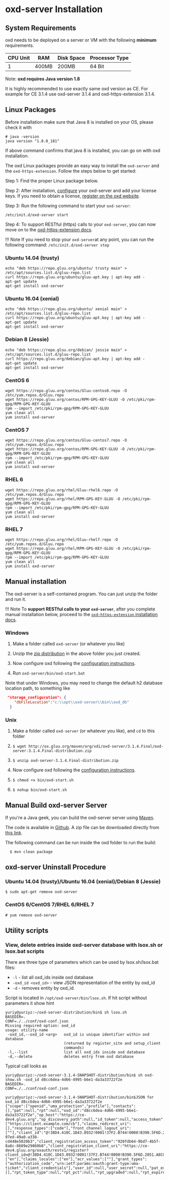# oxd-server Installation 

## System Requirements

oxd needs to be deployed on a server or VM with the following **minimum** requirements. 

|CPU Unit  |    RAM     |   Disk Space      | Processor Type |
|----------|------------|-------------------|----------------|
|       1  |    400MB     |   200MB            |  64 Bit        |

Note: **oxd requires Java version 1.8**

It is highly recommended to use exactly same oxd version as CE. For example for CE 3.1.4 use oxd-server 3.1.4 and oxd-https-extension 3.1.4.


## Linux Packages

Before installation make sure that Java 8 is installed on your OS, please check it with
```
# java -version
java version "1.8.0_181"
```
If above command confirms that java 8 is installed, you can go on with oxd installation.

The oxd Linux packages provide an easy way to install the `oxd-server` and the `oxd-https-extension`. Follow the steps below to get started:

Step 1: Find the proper Linux package below.     

Step 2: After installation, [configure](../configuration/index.md) your oxd-server and add your license keys. If you need to obtain a license, [register on the oxd website](https://oxd.gluu.org).      

Step 3: Run the following command to start your `oxd-server`:             
 
`/etc/init.d/oxd-server start`

Step 4: To support RESTful (https) calls to your `oxd-server`, you can now move on to the [oxd-https-extension docs](../oxd-https/start/index.md).      

!!! Note
    If you need to stop your `oxd-server`at any point, you can run the following command: `/etc/init.d/oxd-server stop` 


### Ubuntu 14.04 (trusty)

```
echo "deb https://repo.gluu.org/ubuntu/ trusty main" > /etc/apt/sources.list.d/gluu-repo.list
curl https://repo.gluu.org/ubuntu/gluu-apt.key | apt-key add -
apt-get update
apt-get install oxd-server
```

### Ubuntu 16.04 (xenial)

```
echo "deb https://repo.gluu.org/ubuntu/ xenial main" > /etc/apt/sources.list.d/gluu-repo.list
curl https://repo.gluu.org/ubuntu/gluu-apt.key | apt-key add -
apt-get update
apt-get install oxd-server
```

### Debian 8 (Jessie)

```
echo "deb https://repo.gluu.org/debian/ jessie main" > /etc/apt/sources.list.d/gluu-repo.list
curl https://repo.gluu.org/debian/gluu-apt.key | apt-key add -
apt-get update
apt-get install oxd-server
```

### CentOS 6

```
wget https://repo.gluu.org/centos/Gluu-centos6.repo -O /etc/yum.repos.d/Gluu.repo
wget https://repo.gluu.org/centos/RPM-GPG-KEY-GLUU -O /etc/pki/rpm-gpg/RPM-GPG-KEY-GLUU
rpm --import /etc/pki/rpm-gpg/RPM-GPG-KEY-GLUU
yum clean all
yum install oxd-server
```

### CentOS 7

```
wget https://repo.gluu.org/centos/Gluu-centos7.repo -O /etc/yum.repos.d/Gluu.repo
wget https://repo.gluu.org/centos/RPM-GPG-KEY-GLUU -O /etc/pki/rpm-gpg/RPM-GPG-KEY-GLUU
rpm --import /etc/pki/rpm-gpg/RPM-GPG-KEY-GLUU
yum clean all
yum install oxd-server
```

### RHEL 6

```
wget https://repo.gluu.org/rhel/Gluu-rhel6.repo -O /etc/yum.repos.d/Gluu.repo
wget https://repo.gluu.org/rhel/RPM-GPG-KEY-GLUU -O /etc/pki/rpm-gpg/RPM-GPG-KEY-GLUU
rpm --import /etc/pki/rpm-gpg/RPM-GPG-KEY-GLUU
yum clean all
yum install oxd-server
```

### RHEL 7

```
wget https://repo.gluu.org/rhel/Gluu-rhel7.repo -O /etc/yum.repos.d/Gluu.repo
wget https://repo.gluu.org/rhel/RPM-GPG-KEY-GLUU -O /etc/pki/rpm-gpg/RPM-GPG-KEY-GLUU
rpm --import /etc/pki/rpm-gpg/RPM-GPG-KEY-GLUU
yum clean all
yum install oxd-server
```


## Manual installation

The oxd-server is a self-contained program. You can just unzip the folder and run it. 

!!! Note 
    To **support RESTful calls to your `oxd-server`**, after you complete manual installation below, proceed to the [`oxd-https-extension` installation docs](../oxd-https/start/index.md#manual-installation). 

### Windows

1. Make a folder called `oxd-server` (or whatever you like)
 
1. Unzip the [zip distribution](http://ox.gluu.org/maven/org/xdi/oxd-server/3.1.4.Final/oxd-server-3.1.4.Final-distribution.zip) in the above folder you just created. 

1. Now configure oxd following the [configuration instructions](../configuration/index.md). 

1. Run `oxd-server/bin/oxd-start.bat`

Note that under Windows, you may need to change the default h2 database location path, to something like
```json
 "storage_configuration": {
    "dbFileLocation":"c:\\opt\\oxd-server\\bin\\oxd_db"
  }
```

### Unix

1. Make a folder called `oxd-server` (or whatever you like), and `cd` to this folder
 
1. `$ wget http://ox.gluu.org/maven/org/xdi/oxd-server/3.1.4.Final/oxd-server-3.1.4.Final-distribution.zip`

1. `$ unzip oxd-server-3.1.4.Final-distribution.zip`

1. Now configure oxd following the [configuration instructions](../configuration/index.md). 

1. `$ chmod +x bin/oxd-start.sh`

1. `$ nohup bin/oxd-start.sh`

## Manual Build oxd-server Server

If you're a Java geek, you can build the oxd-server server using [Maven](http://maven.apache.org).

The code is available in [Github](https://github.com/GluuFederation/oxd). A zip file can be 
downloaded directly from [this link](https://ox.gluu.org/maven/org/xdi/oxd-server/3.1.4.Final/oxd-server-3.1.4.Final-distribution.zip). 

The following command can be run inside the oxd folder to run the build:

```
  $ mvn clean package
```
## oxd-server Uninstall Procedure

### Ubuntu 14.04 (trusty)/Ubuntu 16.04 (xenial)/Debian 8 (Jessie)


```
$ sudo apt-get remove oxd-server
```

### CentOS 6/CentOS 7/RHEL 6/RHEL 7

```
# yum remove oxd-server
```

## Utility scripts

### View, delete entries inside oxd-server database with lsox.sh or lsox.bat scripts

There are three type of parameters which can be used by lsox.sh/lsox.bat files:
 - `-l` - list all oxd_ids inside oxd database
 - `-oxd_id <oxd_id>` - view JSON representation of the entity by oxd_id
 - `-d` - removes entity by oxd_id.

Script is located in `/opt/oxd-server/bin/lsox.sh`. If hit script without parameters it show hint
```
yuriy@yuriyz:~/oxd-server-distribution/bin$ sh lsox.sh
BASEDIR=.
CONF=./../conf/oxd-conf.json
Missing required option: oxd_id
usage: utility-name
 -oxd_id,--oxd_id <arg>   oxd_id is unique identifier within oxd database
                          (returned by register_site and setup_client
                          commands)
 -l,--list                list all oxd_ids inside oxd database
 -d,--delete              deletes entry from oxd database                         

```

Typical call looks as
```
yuriy@yuriyz:~/oxd-server-3.1.4-SNAPSHOT-distribution/bin$ sh oxd-show.sh -oxd_id d8cc6dea-4d66-4995-b6e1-da3a33722f2e
BASEDIR=.
CONF=./../conf/oxd-conf.json

yuriy@yuriyz:~/oxd-server-3.1.4-SNAPSHOT-distribution/bin$JSON for oxd_id d8cc6dea-4d66-4995-b6e1-da3a33722f2e
{"scope":["openid","uma_protection","profile"],"contacts":[],"pat":null,"rpt":null,"oxd_id":"d8cc6dea-4d66-4995-b6e1-da3a33722f2e","op_host":"https://ce-dev4.gluu.org","op_discovery_path":null,"id_token":null,"access_token":null,"authorization_redirect_uri":"https://client.example.com/cb","logout_redirect_uri":"https://client.example.com/cb","application_type":"web","redirect_uris":["https://client.example.com/cb"],"claims_redirect_uri":[],"response_types":["code"],"front_channel_logout_uri":[""],"client_id":"@!38D4.410C.1D43.8932!0001!37F2.B744!0008!B390.5F6D.2051.A8C0","client_secret":"4a72e386-97ed-49a0-a338-cd448e5020b3","client_registration_access_token":"920fdb64-9bd7-4b5f-8a8c-8689e29860b8","client_registration_client_uri":"https://ce-dev4.gluu.org/oxauth/restv1/register?client_id=@!38D4.410C.1D43.8932!0001!37F2.B744!0008!B390.5F6D.2051.A8C0","client_id_issued_at":1528879584000,"client_secret_expires_at":1528965984000,"client_name":null,"sector_identifier_uri":null,"client_jwks_uri":null,"token_endpoint_auth_signing_alg":null,"token_endpoint_auth_method":null,"is_setup_client":null,"setup_oxd_id":null,"setup_client_id":null,"ui_locales":["en"],"claims_locales":["en"],"acr_values":[""],"grant_types":["authorization_code","urn:ietf:params:oauth:grant-type:uma-ticket","client_credentials"],"user_id":null,"user_secret":null,"pat_expires_in":0,"pat_created_at":null,"pat_refresh_token":null,"uma_protected_resources":[],"rpt_token_type":null,"rpt_pct":null,"rpt_upgraded":null,"rpt_expires_at":null,"rpt_created_at":null,"oxd_rp_programming_language":"java"}
```
